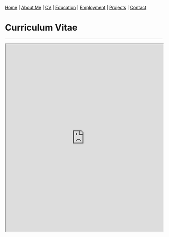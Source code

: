 [Home](index.md) | [About Me](aboutme.md) | [CV](cv.md) | [Education](education.md) | [Employment](employment.md) | [Projects](projects.md) | [Contact](contact.md)

# Curriculum Vitae

***

<iframe height="600" width="100%" src="https://zupon.github.io/files/zupon_cv.pdf#navpanes=0"></iframe>

